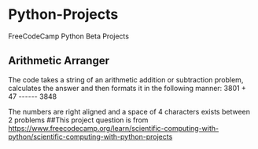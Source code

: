 # Python-Projects
FreeCodeCamp Python Beta Projects
## Arithmetic Arranger
The code takes a string of an arithmetic addition or subtraction problem, calculates  the answer and then formats it in the following manner:
                      3801
                    +   47
                    ------
                      3848    
                      
The numbers are right aligned and a space of 4 characters exists between 2 problems
##This project question is from https://www.freecodecamp.org/learn/scientific-computing-with-python/scientific-computing-with-python-projects
